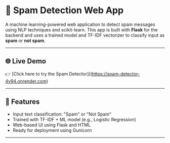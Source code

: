 # 📧 Spam Detection Web App

A machine learning-powered web application to detect spam messages using NLP techniques and scikit-learn. This app is built with **Flask** for the backend and uses a trained model and TF-IDF vectorizer to classify input as **spam** or **not spam**.

---

## 🌐 Live Demo

👉 [Click here to try the Spam Detector]((https://spam-detector-4v94.onrender.com)



---

## 🚀 Features

- Input text classification: "Spam" or "Not Spam"
- Trained with TF-IDF + ML model (e.g., Logistic Regression)
- Web-based UI using Flask and HTML
- Ready for deployment using Gunicorn

---



